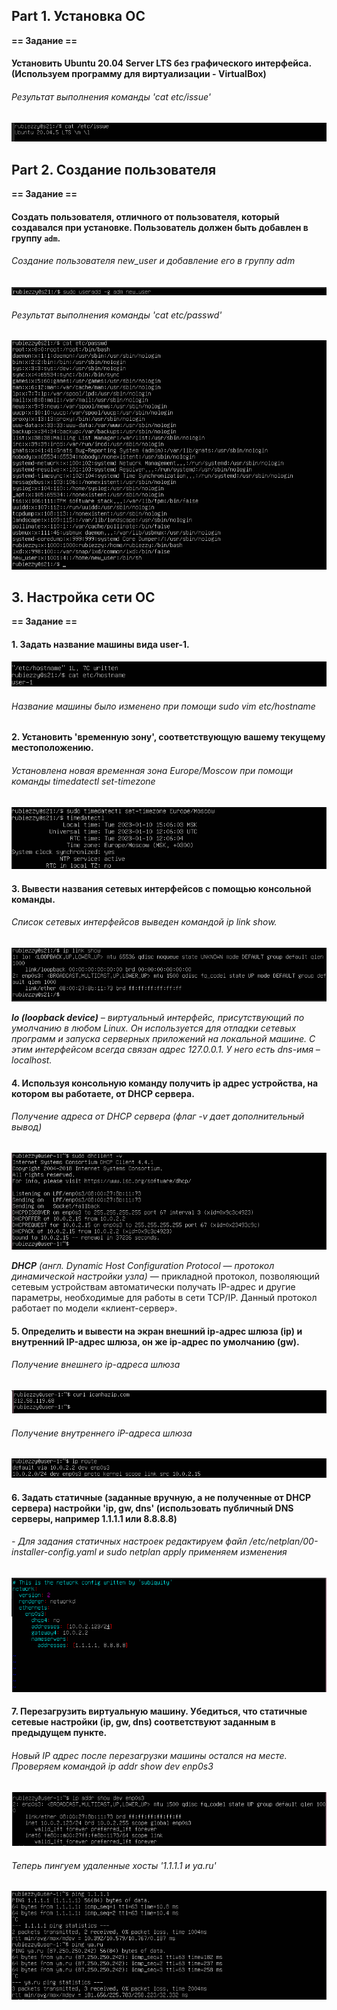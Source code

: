 ## Part 1. Установка ОС
**== Задание ==**

####  Установить  **Ubuntu 20.04 Server LTS**  без графического интерфейса. (Используем программу для виртуализации - VirtualBox)
###### Результат выполнения команды 'cat etc/issue'
![Результат выполнения команды cat etc/issue](screenshots/ubuntu_version.png)
## Part 2. Создание пользователя
**== Задание ==**
####  Создать пользователя, отличного от пользователя, который создавался при установке. Пользователь должен быть добавлен в группу `adm`.
###### Создание пользователя new_user и добавление его в группу adm
![Создание пользователя new_user и добавление его в группу adm](screenshots/user_add.png)
###### Результат выполнения команды 'cat etc/passwd'
![Результат выполнения команды cat etc/passwd](screenshots/all_users.png)
## 3. Настройка сети ОС
**== Задание ==**
#### 1. Задать название машины вида user-1.
![Название машины было изменено при помощи sudo vim etc/hostname](screenshots/new_hostname.png)
###### Название машины было изменено при помощи sudo vim etc/hostname
#### 2. Установить 'временную зону', соответствующую вашему текущему местоположению.
######  Установлена новая временная зона Europe/Moscow при помощи команды timedatectl set-timezone
![Установлена новая временная зона](screenshots/new_timezone.png)
#### 3. Вывести названия сетевых интерфейсов с помощью консольной команды.
###### Список сетевых интерфейсов выведен командой ip link show.
![Список сетевых интерфейсов](screenshots/network_interfaces.png)

***_lo_ (loopback device)** – виртуальный интерфейс, присутствующий по умолчанию в любом Linux. Он используется для отладки сетевых программ и запуска серверных приложений на локальной машине. С этим интерфейсом всегда связан адрес _127.0.0.1_. У него есть dns-имя – _localhost_.*
#### 4. Используя консольную команду получить ip адрес устройства, на котором вы работаете, от DHCP сервера.
###### Получение адреса от DHCP сервера (флаг -v дает дополнительный вывод)
![Получение адреса](screenshots/get_ip.png)

**_DHCP_** *(англ. Dynamic Host Configuration Protocol — протокол динамической настройки узла)* — прикладной протокол, позволяющий сетевым устройствам автоматически получать IP-адрес и другие параметры, необходимые для работы в сети TCP/IP. Данный протокол работает по модели «клиент-сервер».

#### 5. Определить и вывести на экран внешний ip-адрес шлюза (ip) и внутренний IP-адрес шлюза, он же ip-адрес по умолчанию (gw).
###### Получение внешнего ip-адреса шлюза
![Получение внешнего ip-адреса шлюза](screenshots/external_ip.png)
###### Получение внутреннего iP-адреса шлюза
![Получение внутреннего IP-адреса шлюза](screenshots/internal_ip.png)
#### 6. Задать статичные (заданные вручную, а не полученные от DHCP сервера) настройки 'ip, gw, dns' (использовать публичный DNS серверы, например 1.1.1.1 или 8.8.8.8)
###### - Для задания статичных настроек редактируем файл /etc/netplan/00-installer-config.yaml и sudo netplan apply применяем изменения
![Задание ip, gw, dns](screenshots/static_configure.png)

#### 7. Перезагрузить виртуальную машину. Убедиться, что статичные сетевые настройки (ip, gw, dns) соответствуют заданным в предыдущем пункте.
###### Новый IP адрес после перезагрузки машины остался на месте. Проверяем командой ip addr show dev enp0s3
![Новый статический адрес](screenshots/new_static_ip.png)
###### Теперь пингуем удаленные хосты '1.1.1.1 и ya.ru'
![ping удаленных хостов](screenshots/ping.png)
